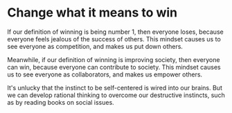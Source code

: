# Change what it means to win 

If our definition of winning is being number 1, then everyone loses, because everyone feels jealous of the success of others. This mindset causes us to see everyone as competition, and makes us put down others. 
 
Meanwhile, if our definition of winning is improving society, then everyone can win, because everyone can contribute to society. This mindset causes us to see everyone as collaborators, and makes us empower others.

It's unlucky that the instinct to be self-centered is wired into our brains. But we can develop rational thinking to overcome our destructive instincts, such as by reading books on social issues.
